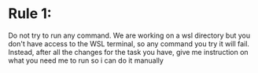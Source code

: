 <!------------------------------------------------------------------------------------
   Add Rules to this file or a short description and have Kiro refine them for you:   
-------------------------------------------------------------------------------------> 

# Rule 1:
Do not try to run any command. We are working on a wsl directory but you don't have access to the WSL terminal, so any command you try it will fail. Instead, after all the changes for the task you have, give me instruction on what you need me to run so i can do it manually